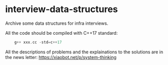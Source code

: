 # interview-data-structures

Archive some data structures for infra interviews.

All the code should be compiled with C++17 standard:

```cpp
    g++ xxx.cc -std=c++17 
```

All the descriptions of problems and the explainations to the solutions are in the news letter:  https://xiaobot.net/p/system-thinking
